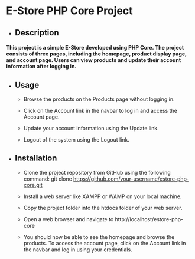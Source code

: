 # E-Store PHP Core Project
- ## Description 
#### This project is a simple E-Store developed using PHP Core. The project consists of three pages, including the homepage, product display page, and account page. Users can view products and update their account information after logging in.


- ## Usage
  -  Browse the products on the Products page without logging in.
  -  Click on the Account link in the navbar to log in and access the Account page.

  - Update your account information using the Update link.

  - Logout of the system using the Logout link.

- ## Installation 
  -  Clone the project repository from GitHub using the following command:
git clone
https://github.com/your-username/estore-php-core.git

  - Install a web server like XAMPP or WAMP on your local machine.

  - Copy the project folder into the htdocs folder of your web server.

  - Open a web browser and navigate to http://localhost/estore-php-core

  - You should now be able to see the homepage and browse the products. To access the account page, click on the Account link in the navbar and log in using your credentials.
